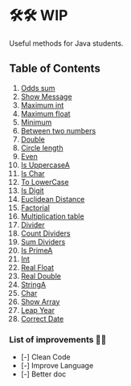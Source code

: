 # 🛠🛠 WIP

Useful methods for Java students.

## Table of Contents

1. [Odds sum](#odds-sum)
2. [Show Message](#show-message)
3. [Maximum int](#maximum-int)
4. [Maximum float](#minimum-float)
5. [Minimum](#minimum)
6. [Between two numbers](#between-two-numbers)
7. [Double](#double)
8. [Circle length](#circle-length)
9. [Even](#even)
10. [Is UppercaseA](#is-uppercase)
11. [Is Char](#is-char)
12. [To LowerCase](#to-lowercase)
13. [Is Digit](#is-digit)
14. [Euclidean Distance](#euclidean-distance)
15. [Factorial](#factorial)
16. [Multiplication table](#multiplication-table)
17. [Divider](#divider)
18. [Count Dividers](#count-dividers)
19. [Sum Dividers](#sum-dividers)
20. [Is PrimeA](#is-prime)
21. [Int](#int)
22. [Real Float](#real-float)
23. [Real Double](#real-double)
24. [StringA](#string)
25. [Char](#char)
26. [Show Array](#show-array)
27. [Leap Year](#leap-year)
28. [Correct Date](#correct-date)

### List of improvements 🎈🎈

* [-] Clean Code
* [-] Improve Language
* [-] Better doc

